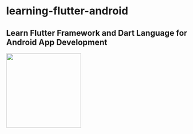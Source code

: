 # learning-flutter-android
## Learn Flutter Framework and Dart Language for Android App Development

<img src="https://postfiles.pstatic.net/MjAyMDA4MTlfMjM2/MDAxNTk3NzY2OTcyODA1.Z9IiWs-_bmBkavBVzEbE9PtNrLjNTrQ1Z8nQgTLQ6xUg.v4ug5ydkFI_cem3k1aBgh0ynZhZKYZnlGgkifF0YveAg.PNG.dsz08082/1.png?type=w773" height=200>
